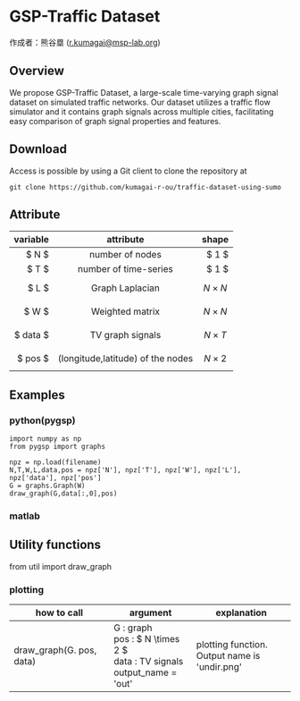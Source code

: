 <script type="text/javascript" async src="https://cdnjs.cloudflare.com/ajax/libs/mathjax/2.7.7/MathJax.js?config=TeX-MML-AM_CHTML">
</script>
<script type="text/x-mathjax-config">
 MathJax.Hub.Config({
 tex2jax: {
 inlineMath: [['$', '$'] ],
 displayMath: [ ['$$','$$'], ["\\[","\\]"] ]
 }
 });
</script>

# GSP-Traffic Dataset

作成者：熊谷塁 (r.kumagai@msp-lab.org)

## Overview

We propose GSP-Traffic Dataset, a large-scale time-varying graph signal dataset on simulated traffic networks. 
Our dataset utilizes a traffic flow simulator and it contains graph signals across multiple cities, facilitating easy comparison of graph signal properties and features. 





## Download

Access is possible by using a Git client to clone the repository at
```
git clone https://github.com/kumagai-r-ou/traffic-dataset-using-sumo
```


## Attribute

| variable | attribute | shape |
| -------: | :-------: | ----: |
| $ N $ | number of nodes | $ 1 $ |
| $ T $ | number of time-series | $ 1 $ |
| $ L $ | Graph Laplacian | $$ N \times N $$ |
| $ W $ | Weighted matrix | $$ N \times N $$ |
| $ data $ | TV graph signals | $$ N \times T $$ |
| $ pos $ | (longitude,latitude) of the nodes | $$ N \times 2 $$ | 

## Examples

### python(pygsp)
```
import numpy as np
from pygsp import graphs

npz = np.load(filename)
N,T,W,L,data,pos = npz['N'], npz['T'], npz['W'], npz['L'], npz['data'], npz['pos']
G = graphs.Graph(W)
draw_graph(G,data[:,0],pos)
```

### matlab


## Utility functions

from util import draw_graph

### plotting

| how to call | argument | explanation |
| ----------- | -------- | ----------- |
| draw_graph(G. pos, data) | G : graph <br>  pos : $ N \times 2 $ <br> data : TV signals <br> output_name = 'out' | plotting function. <br> Output name is 'undir.png' |

